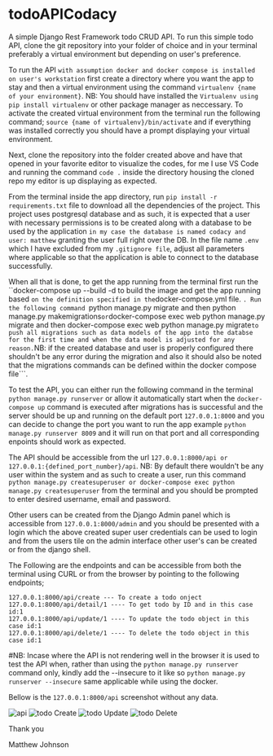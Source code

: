 
# todoAPICodacy
A simple Django Rest Framework todo CRUD API. To run this simple todo API, clone the git repository into your folder of choice and in your terminal preferably a virtual environment but depending on user's preference. 

To run the API ```with assumption docker and docker compose is installed on user's workstation``` first create a directory where you want the app to stay and then a virtual environment using the command ```virtualenv {name of your environment}```. NB: You should have installed the ```Virtualenv using pip install virtualenv``` or other package manager as neccessary. To activate the created virtual environment from the terminal run the following command;
```source {name of virtualenv}/bin/activate``` and if everything was installed correctly you should have a prompt displaying your virtual environment.

Next, clone the repository into the folder created above and have that opened in your favorite editor to visualize the codes, for me I use VS Code and running the command ```code .``` inside the directory housing the cloned repo my editor is up displaying as expected.

From the terminal inside the app directory, run ```pip install -r requirements.txt``` file to download all the dependencies of the project. This project uses postgresql database and as such, it is expected that a user with necessary permissions is to be created along with a database to be used by the application ```in my case the database is named codacy and user: matthew``` granting the user full right over the DB. In the file name ```.env``` which I have excluded from my ```.gitignore file```, adjust all parameters where applicable so that the application is able to connect to the database successfully.
 
When all that is done, to get the app running from the terminal first run the ``docker-compose up --build -d to build the image and get the app running based ``` on the definition specified in the ```docker-compose.yml file. ```. Run the following command ```python manage.py migrate and then python manage.py makemigrations``` or ```docker-compose exec web python manage.py migrate and then docker-compose exec web python manage.py migrate``` to push all migrations such as data models of the app into the databse for the first time and when the data model is adjusted for any reason. ```NB: if the created database and user is properly configured there shouldn't be any error during the migration and also it should also be noted that the migrations commands can be defined within the docker compose file```.

To test the API, you can either run the following command in the terminal ```python manage.py runserver``` or allow it automatically start when the ```docker-compose up``` command is executed after migrations has is successful and the server should be up and running on the default port ```127.0.0.1:8000``` and you can decide to change the port you want to run the app example ```python manage.py runserver 8009``` and it will run on that port and all corresponding enpoints should work as expected. 

The API should be accessible from the url ```127.0.0.1:8000/api or 127.0.0.1:{defined_port_number}/api```. NB: By default there wouldn't be any user within the system and as such to create a user, run this command ```python manage.py createsuperuser or docker-compose exec python manage.py createsuperuser``` from the terminal and you should be prompted to enter desired username, email and password.

Other users can be created from the Django Admin panel which is accessible from ```127.0.0.1:8000/admin``` and you should be presented with a login which the above created super user credentials can be used to login and from the users tile on the admin interface other user's can be created or from the django shell.

The Following are the endpoints and can be accessible from both the terminal using CURL or from the browser by pointing to the following endpoints;

```127.0.0.1:8000/api  ---- List all todo object
127.0.0.1:8000/api/create --- To create a todo onject
127.0.0.1:8000/api/detail/1 ---- To get todo by ID and in this case id:1
127.0.0.1:8000/api/update/1 ---- To update the todo object in this case id:1
127.0.0.1:8000/api/delete/1 ---- To delete the todo object in this case id:1
```

#NB: Incase where the API is not rendering well in the browser it is used to test the API when, rather than using the ```python manage.py runserver``` command only, kindly add the --insecure to it like so ```python manage.py runserver --insecure``` same applicable while using the docker.

Bellow is the ```127.0.0.1:8000/api``` screenshot without any data.

![api](https://user-images.githubusercontent.com/19800135/130051743-d16c8722-e558-44aa-afa1-e4619c83978f.png)
![todo Create](https://user-images.githubusercontent.com/19800135/130327811-817f6641-b7c9-47ed-a885-d4b1260bc778.png)
![todo Update](https://user-images.githubusercontent.com/19800135/130327823-229b4804-d78d-44d2-b57a-f471af3dd886.png)
![todo Delete](https://user-images.githubusercontent.com/19800135/130327828-374b450e-acb8-402b-b081-da843e749a00.png)




Thank you

Matthew Johnson



